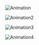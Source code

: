 ![Animation](https://github.com/user-attachments/assets/14389526-2e1b-4e2b-acae-3c11361e5575)

![Animation2](https://github.com/user-attachments/assets/d3901c43-80de-42a4-83fa-06c489832bb1)

![Animation3](https://github.com/user-attachments/assets/f964dfba-a070-4e52-9f8d-50cd052a99c5)

![Animation4](https://github.com/user-attachments/assets/5ce6872a-1806-4019-8176-43cb96b40899)

